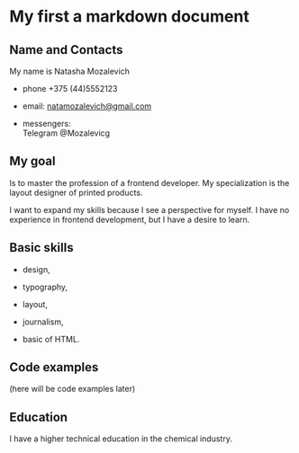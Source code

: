 # My first a markdown document  

## Name and Contacts

My name is Natasha Mozalevich

* phone +375 (44)5552123

* email: natamozalevich@gmail.com

* messengers:  
Telegram @Mozalevicg  

## My goal  

Is to master the profession of a frontend developer. My specialization is the layout designer of printed products.  

I want to expand my skills because I see a perspective for myself. I have no experience in frontend development, but I have a desire to learn.  

## Basic skills  

* design,  

* typography,  

* layout,  

* journalism,  

* basic of HTML.

## Code examples

(here will be code examples later)

## Education

I have a higher technical education in the chemical industry.  
